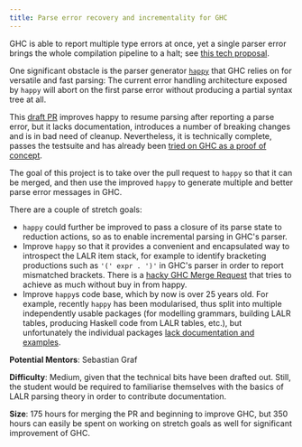 ```yaml
---
title: Parse error recovery and incrementality for GHC
---
```


GHC is able to report multiple type errors at once, yet a single parser
error brings the whole compilation pipeline to a halt; see [this tech
proposal](https://github.com/haskellfoundation/tech-proposals/pull/63).

One significant obstacle is the parser generator
[`happy`](https://github.com/simonmar/happy/) that GHC relies on for versatile
and fast parsing:
The current error handling architecture exposed by `happy` will abort on the
first parse error without producing a partial syntax tree at all.

This [draft PR](https://github.com/haskell/happy/pull/272)
improves happy to resume parsing after reporting a parse error, but it lacks
documentation, introduces a number of breaking changes and is in bad need of
cleanup.
Nevertheless, it is technically complete, passes the testsuite and has already
been [tried on GHC as a proof of concept](https://gitlab.haskell.org/ghc/ghc/-/merge_requests/11990).

The goal of this project is to take over the pull request to `happy` so that it
can be merged, and then use the improved `happy` to generate multiple and better
parse error messages in GHC.

There are a couple of stretch goals:

  * `happy` could further be improved to pass a closure of its
    parse state to reduction actions, so as to enable incremental parsing
    in GHC's parser.
  * Improve `happy` so that it provides a convenient and encapsulated way to
    introspect the LALR item stack, for example to identify bracketing
    productions such as `'(' expr . ')'` in GHC's parser in order to report mismatched brackets.
    There is a [hacky GHC Merge Request](https://gitlab.haskell.org/ghc/ghc/-/merge_requests/4711) 
    that tries to achieve as much without buy in from happy.
  * Improve `happy`s code base, which by now is over 25 years old.
    For example, recently `happy` has been modularised, thus split
    into multiple independently usable packages (for modelling grammars,
    building LALR tables, producing Haskell code from LALR tables, etc.),
    but unfortunately the individual packages
    [lack documentation and examples](https://github.com/haskell/happy/issues/238#issuecomment-1925804930).

**Potential Mentors**: 
Sebastian Graf

**Difficulty**: 
Medium, given that the technical bits have been drafted out.
Still, the student would be required to familiarise themselves with the basics
of LALR parsing theory in order to contribute documentation.

**Size**: 
175 hours for merging the PR and beginning to improve GHC, but 350 hours can
easily be spent on working on stretch goals as well for significant improvement
of GHC.
